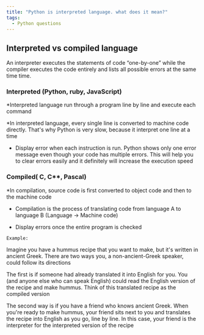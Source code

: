 ```yaml
---
title: "Python is interpreted language. what does it mean?"
tags:
  - Python questions
---
```


## Interpreted vs compiled language

An interpreter executes the statements of code “one-by-one” while the compiler executes the code entirely and lists all possible errors at the same time time.

### Interpreted (Python, ruby, JavaScript)

*Interpreted language run through a program line by line and execute each command

*In interpreted language, every single line is converted to machine code directly. That's why Python is very slow, because it interpret one line at a time

* Display error when each instruction is run. Python shows only one error message even though your code has multiple errors. This will help you to clear errors easily and it definitely will increase the execution speed

### Compiled( C, C**, Pascal)

*In compilation, source code is first converted to object code and then to the machine code

* Compilation is the process of translating code from language A to language B (Language -> Machine code)

* Display errors once the entire program is checked

`Example:`

Imagine you have a hummus recipe that you want to make, but it's written in ancient Greek. There are two ways you, a non-ancient-Greek speaker, could follow its directions

The first is if someone had already translated it into English for you. You (and anyone else who can speak English) could read the English version of the recipe and make hummus. Think of this translated recipe as the compiled version

The second way is if you have a friend who knows ancient Greek. When you're ready to make hummus, your friend sits next to you and translates the recipe into English as you go, line by line. In this case, your friend is the interpreter for the interpreted version of the recipe